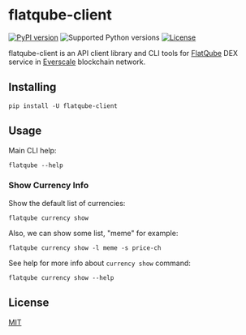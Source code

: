 # flatqube-client

[![PyPI version](https://img.shields.io/pypi/v/flatqube-client.svg)](https://pypi.python.org/pypi/flatqube-client)
![Supported Python versions](https://img.shields.io/pypi/pyversions/flatqube-client.svg)
[![License](https://img.shields.io/badge/License-MIT-blue.svg)](https://opensource.org/licenses/MIT)

flatqube-client is an API client library and CLI tools for [FlatQube](https://app.flatqube.io) DEX service in [Everscale](https://everscale.network) blockchain network.

## Installing

```
pip install -U flatqube-client
```

## Usage

Main CLI help:

```
flatqube --help
```

### Show Currency Info

Show the default list of currencies:

```
flatqube currency show
```

Also, we can show some list, "meme" for example:

```
flatqube currency show -l meme -s price-ch
```

See help for more info about `currency show` command:

```
flatqube currency show --help
```

## License

[MIT](https://opensource.org/licenses/MIT)
